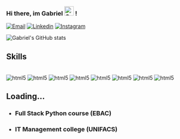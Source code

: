 
### Hi there, im Gabriel <img src="https://raw.githubusercontent.com/Tarikul-Islam-Anik/Animated-Fluent-Emojis/master/Emojis/Smilies/Grinning%20Face.png" alt="Grinning Face" width="25" height="25" /> !
[![Email](https://img.shields.io/badge/Gmail-D14836?style=for-the-badge&logo=gmail&logoColor=white)](https://is.gd/gscardim)
[![Linkedin](https://img.shields.io/badge/LinkedIn-0077B5?style=for-the-badge&logo=linkedin&logoColor=white)](https://www.linkedin.com/in/gabriel-cardim)
[![Instagram](https://img.shields.io/badge/Instagram-E4405F?style=for-the-badge&logo=instagram&logoColor=white)](https://[www.linkedin.com/in/gabriel-cardim](https://www.instagram.com/gabrielscardim/))


![Gabriel's GitHub stats](https://github-readme-stats.vercel.app/api?username=cardim1&show_icons=true&theme=radical)


## Skills

<div style="display: inline_block"><br/>
<img align="center" alt="html5" src="https://img.shields.io/badge/HTML5-E34F26?style=for-the-badge&logo=html5&logoColor=white">
<img align="center" alt="html5" src="https://img.shields.io/badge/JavaScript-F7DF1E?style=for-the-badge&logo=javascript&logoColor=black">
<img align="center" alt="html5" src="https://img.shields.io/badge/Python-3776AB?style=for-the-badge&logo=python&logoColor=white">
<img align="center" alt="html5" src="https://img.shields.io/badge/CSS-239120?&style=for-the-badge&logo=css3&logoColor=white">
<img align="center" alt="html5" src="https://img.shields.io/badge/React-20232A?style=for-the-badge&logo=react&logoColor=61DAFB">
<img align="center" alt="html5" src="https://img.shields.io/badge/Powershell-2CA5E0?style=for-the-badge&logo=powershell&logoColor=white">
<img align="center" alt="html5" src="https://img.shields.io/badge/Microsoft_Azure-0089D6?style=for-the-badge&logo=microsoft-azure&logoColor=white">
<img align="center" alt="html5" src="https://img.shields.io/badge/Windows-0078D6?style=for-the-badge&logo=windows&logoColor=white">

## Loading...

- ### Full Stack Python course (EBAC)
- ### IT Management college (UNIFACS)
</div>
